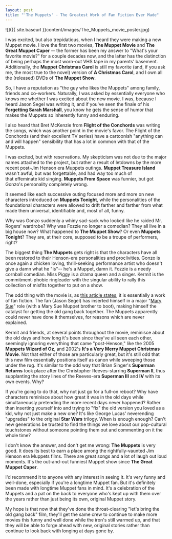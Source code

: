 ```yaml
---
layout: post
title: "'The Muppets' - The Greatest Work of Fan Fiction Ever Made"  
---
```

  
![]({{ site.baseurl }}content/images/The_Muppets_movie_poster.jpg)

I was excited, but also trepidatious, when I heard they were making a new Muppet movie. I love the first two movies, **The Muppet Movie** and **The Great Muppet Caper** -- the former has been my answer to "What's your favorite movie?" for a couple decades now, and the latter has the distinction of being perhaps the most worn-out VHS tape in my parents' basement. Additionally, the **Muppet Christmas Carol** is still my favorite (and, if you ask me, the most true to the novel) version of **A Christmas Carol**, and I own all the (released) DVDs of **The Muppet Show**.

So, I have a reputation as "the guy who likes the Muppets" among family, friends and co-workers. Naturally, I was asked by essentially everyone who knows me whether I was excited about the new movie. I was, because I heard Jason Segel was writing it, and if you've seen the finale of his **Forgetting Sarah Marshall**, you know he gets the sense of humor that makes the Muppets so inherently funny and enduring.

I also heard that Bret McKenzie from **Flight of the Conchords** was writing the songs, which was another point in the movie's favor. The Flight of the Conchords (and their excellent TV series) have a cartoonish "anything can and will happen" sensibility that has a lot in common with that of the Muppets.

I was excited, but with reservations. My skepticism was not due to the major names attached to the project, but rather a result of letdowns by the more recent post-Jim Henson era Muppets outings. **Muppet Treasure Island** wasn't awful, but was forgettable, and had way too much of that effeminate kid singing. **Muppets From Space** was funnier, but got Gonzo's personality completely wrong.

It seemed like each successive outing focused more and more on new characters introduced on **Muppets Tonight**, while the personalities of the foundational characters were allowed to drift farther and farther from what made them universal, identifiable and, most of all, funny.

Why was Gonzo suddenly a whiny sad-sack who looked like he raided Mr. Rogers' wardrobe? Why was Fozzie no longer a comedian? They all live in a big house now? What happened to **The Muppet Show**? Or even **Muppets Tonight**? They are, at their core, supposed to be a troupe of performers, right?

The biggest thing **The Muppets** gets right is that the characters have all been restored to their Henson-era personalities and proclivities. Gonzo is once again a chicken loving, thrill-seeking performance artist who doesn't give a damn what he "is"-- he's a Muppet, damn it. Fozzie is a needy cornball comedian. Miss Piggy is a drama queen and a singer. Kermit is the commitment-phobic ringleader with the singular ability to rally this collection of misfits together to put on a show.

The odd thing with the movie is, as <a href="http://www.hitfix.com/blogs/motion-captured/posts/the-bigger-picture-muppets-avengers-and-life-in-the-age-of-fanfiction" target="_blank">this article states</a>, it is essentially a work of fan fiction. The fan (Jason Segel) has inserted himself in a major "<a href="http://en.wikipedia.org/wiki/Mary_Sue" target="_blank">Mary Sue</a>" role (with a Mary Sue Muppet brother to boot), making himself the catalyst for getting the old gang back together. The Muppets apparently could never have done it themselves, for reasons which are never explained.

Kermit and friends, at several points throughout the movie, reminisce about the old days and how long it's been since they've all seen each other, seemingly ignoring everything that came "post-Henson," like the 2005 **Muppets Wizard of Oz**, and 2002's **It's a Very Merry Muppet Christmas Movie**. Not that either of those are particularly great, but it's still odd that this new film essentially positions itself as canon while sweeping those under the rug. It's similar to the odd way that Brian Singer's **Superman Returns** took place after the Christopher Reeves-starring **Superman II**, thus supplanting the story lines of the Reeves-era **Superman III** and **IV** with its own events. Why?

If you're going to do that, why not just go for a full-on reboot? Why have characters reminisce about how great it was in the old days while simultaneously pretending the more recent days never happened? Rather than inserting yourself into and trying to "fix" the old version you loved as a kid, why not just make a new one? It's like George Lucas' neverending "upgrades" to the original **Star Wars** trilogy. When is enough enough? Can't new generations be trusted to find the things we love about our pop-cultural touchstones without someone pointing them out and commenting on it the whole time?

I don't know the answer, and don't get me wrong: **The Muppets** is very good. It does its best to earn a place among the rightfully-vaunted Jim Henson era Muppets films. There are great songs and a lot of laugh out loud moments. It's the out-and-out funniest Muppet show since **The Great Muppet Caper**.

I'd recommend it to anyone with any interest in seeing it. It's very funny and well-done, especially if you're a longtime Muppet fan. But it's definitely been made with longtime Muppet fans in mind. It's a celebration of the Muppets and a pat on the back to everyone who's kept up with them over the years rather than just being its own, original Muppet story.

My hope is that now that they've done the throat-clearing "let's bring the old gang back" film, they'll get the same crew to continue to make more movies this funny and well done while the iron's still warmed up, and that they will be able to forge ahead with new, original stories rather than continue to look back with longing at days gone by.